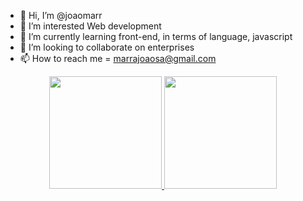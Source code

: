 - 👋 Hi, I’m @joaomarr
- 👀 I’m interested Web development
- 🌱 I’m currently learning front-end, in terms of language, javascript
- 💞️ I’m looking to collaborate on enterprises
- 📫 How to reach me = marrajoaosa@gmail.com

<div align="center">
  <a href="https://github.com/joaomarr">
  <img height="180em" src="https://github-readme-stats.vercel.app/api?username=joaomarr&show_icons=true&theme=dark&include_all_commits=true&count_private=true"/>
  <img height="180em" src="https://github-readme-stats.vercel.app/api/top-langs/?username=joaomarr&layout=compact&langs_count=7&theme=dark"/>
</div>
